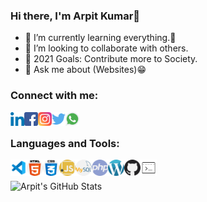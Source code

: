 ### Hi there, I'm Arpit Kumar👋

- 📘 I’m currently learning everything.🤣
- 👯 I’m looking to collaborate with others.
- 🎯 2021 Goals: Contribute more to Society.
- 💬 Ask me about (Websites)😁


### Connect with me:


[<img align="left" alt="Linkedin" width="22px" src="images/linkedin.png" />][linkedin]
[<img align="left" alt="Facebook" width="22px" src="images/facebook.png">][facebook]
[<img align="left" alt="Instagram" width="22px" src="images/instagram.png" />][instagram]
[<img align="left" alt="Twitter" width="22px" src="images/twitter.png" />][twitter]
[<img align="left" alt="Whatsapp" width="22px" src="images/whatsapp.png" />][whatsapp]

[webnodites]: https://webnodites.in
[linkedin]: https://www.linkedin.com/in/ak0201/
[facebook]: https://www.facebook.com/Arpitk852/
[instagram]: https://www.instagram.com/being_arpitk/
[twitter]: https://twitter.com/being_arpitk
[whatsapp]: https://api.whatsapp.com/send?phone=+91-9799791655

<br />

### Languages and Tools:


<img align="left" alt="Visual Studio Code" width="26px" src="images/visual.png" />
<img align="left" alt="HTML5" width="26px" src="images/html.png" />
<img align="left" alt="CSS3" width="26px" src="images/css.png">
<img align="left" alt="JavaScript" width="26px" src="images/javascript.png" />
<img align="left" alt="MySQL" width="26px" src="images/mysql.png" />
<img align="left" alt="PHP" width="26px" src="images/php.png" />
<img align="left" alt="Wordpress" width="26px" src="images/wordpress.png" />
<img align="left" alt="GitHub" width="26px" src="images/github.png" />
<img align="left" alt="Terminal" width="26px" src="images/terminal.png" />

<br />
<br />

 <img align="left" alt="Arpit's GitHub Stats" src="https://github-readme-stats.vercel.app/api?username=arpitk02&theme=radical&show_icons=true&hide_border=true" />
